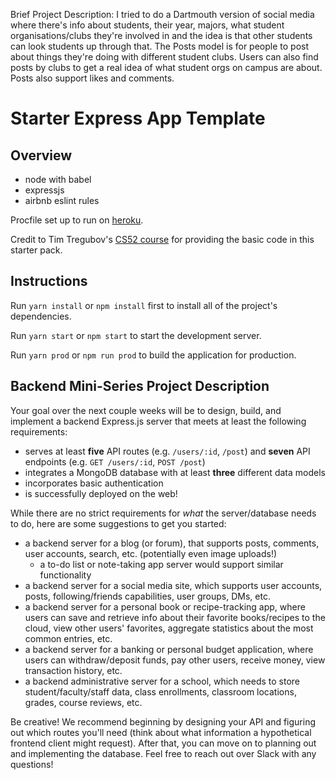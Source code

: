 Brief Project Description: I tried to do a Dartmouth version of social media where there's info about students, their year, majors, what student organisations/clubs they're involved in and the idea is that other students can look students up through that. The Posts model is for people to post about things they're doing with different student clubs. Users can also find posts by clubs to get a real idea of what student orgs on campus are about. Posts also support likes and comments.



# Starter Express App Template

## Overview 

* node with babel
* expressjs
* airbnb eslint rules

Procfile set up to run on [heroku](https://devcenter.heroku.com/articles/getting-started-with-nodejs#deploy-the-app).

Credit to Tim Tregubov's [CS52 course](https://cs52.me/assignments/) for providing the basic code in this starter pack.

## Instructions

Run `yarn install` or `npm install` first to install all of the project's dependencies.

Run `yarn start` or `npm start` to start the development server. 

Run `yarn prod` or `npm run prod` to build the application for production.

## Backend Mini-Series Project Description

Your goal over the next couple weeks will be to design, build, and implement a backend Express.js server that meets at least the following requirements:
- serves at least **five** API routes (e.g. `/users/:id`, `/post`) and **seven** API endpoints (e.g. `GET /users/:id`, `POST /post`)
- integrates a MongoDB database with at least **three** different data models
- incorporates basic authentication
- is successfully deployed on the web!

While there are no strict requirements for *what* the server/database needs to do, here are some suggestions to get you started:
- a backend server for a blog (or forum), that supports posts, comments, user accounts, search, etc. (potentially even image uploads!)
    - a to-do list or note-taking app server would support similar functionality
- a backend server for a social media site, which supports user accounts, posts, following/friends capabilities, user groups, DMs, etc.
- a backend server for a personal book or recipe-tracking app, where users can save and retrieve info about their favorite books/recipes to the cloud, view other users' favorites, aggregate statistics about the most common entries, etc. 
- a backend server for a banking or personal budget application, where users can withdraw/deposit funds, pay other users, receive money, view transaction history, etc. 
- a backend administrative server for a school, which needs to store student/faculty/staff data, class enrollments, classroom locations, grades, course reviews, etc.

Be creative! We recommend beginning by designing your API and figuring out which routes you'll need (think about what information a hypothetical frontend client might request). After that, you can move on to planning out and implementing the database. Feel free to reach out over Slack with any questions!


